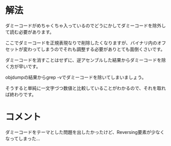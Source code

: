 # 解法

ダミーコードがめちゃくちゃ入っているのでどうにかしてダミーコードを除外して読む必要があります。

ここでダミーコードを正規表現なりで削除したくなりますが、バイナリ内のオフセットが変わってしまうのでそれも調整する必要がありとても面倒くさいです。

ダミーコードを消すことはせずに、逆アセンブルした結果からダミーコードを除く方が早いです。

objdumpの結果からgrep -vでダミーコードを除いてしまいましょう。

そうすると単純に一文字づつ数値と比較していることがわかるので、それを取れば終わりです。



# コメント

ダミーコードをテーマとした問題を出したかったけど、Reversing要素が少なくなってしまった...